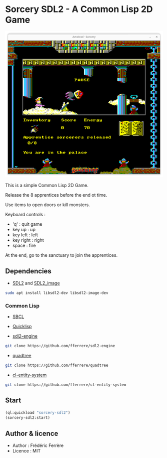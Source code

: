 # Sorcery SDL2 - A Common Lisp 2D Game

![Screenshot](assets/sorcery-screenshot.png)

This is a simple Common Lisp 2D Game.

Release the 8 apprentices before the end ot time.

Use items to open doors or kill monsters.

Keyboard controls :
- 'q' : quit game
- key up : up
- key left : left
- key right : right
- space : fire

At the end, go to the sanctuary to join the apprentices.


## Dependencies

* [SDL2](https://www.libsdl.org/) and [SDL2_image](https://www.libsdl.org/projects/SDL_image/)
```sh
sudo apt install libsdl2-dev libsdl2-image-dev
```

### Common Lisp

* [SBCL](https://www.sbcl.org/)
* [Quicklisp](https://www.quicklisp.org/beta/)

* [sdl2-engine](https://github.com/fferrere/sdl2-engine)
```sh
git clone https://github.com/fferrere/sdl2-engine
```
* [quadtree](https://github.com/fferrere/quadtree)
```sh
git clone https://github.com/fferrere/quadtree
```
* [cl-entity-system](https://github.com/fferrere/cl-entity-system)
```sh
git clone https://github.com/fferrere/cl-entity-system
```

## Start

```lisp
(ql:quickload "sorcery-sdl2")
(sorcery-sdl2:start)
```

## Author & licence
* Author : Frédéric Ferrère
* Licence : MIT
